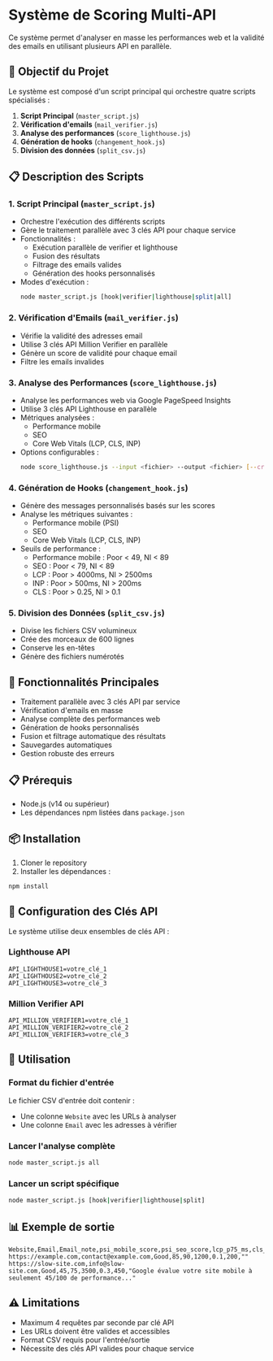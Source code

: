 # Système de Scoring Multi-API

Ce système permet d'analyser en masse les performances web et la validité des emails en utilisant plusieurs API en parallèle.

## 🎯 Objectif du Projet

Le système est composé d'un script principal qui orchestre quatre scripts spécialisés :

1. **Script Principal** (`master_script.js`)
2. **Vérification d'emails** (`mail_verifier.js`)
3. **Analyse des performances** (`score_lighthouse.js`)
4. **Génération de hooks** (`changement_hook.js`)
5. **Division des données** (`split_csv.js`)

## 📋 Description des Scripts

### 1. Script Principal (`master_script.js`)
- Orchestre l'exécution des différents scripts
- Gère le traitement parallèle avec 3 clés API pour chaque service
- Fonctionnalités :
  - Exécution parallèle de verifier et lighthouse
  - Fusion des résultats
  - Filtrage des emails valides
  - Génération des hooks personnalisés
- Modes d'exécution :
  ```bash
  node master_script.js [hook|verifier|lighthouse|split|all]
  ```

### 2. Vérification d'Emails (`mail_verifier.js`)
- Vérifie la validité des adresses email
- Utilise 3 clés API Million Verifier en parallèle
- Génère un score de validité pour chaque email
- Filtre les emails invalides

### 3. Analyse des Performances (`score_lighthouse.js`)
- Analyse les performances web via Google PageSpeed Insights
- Utilise 3 clés API Lighthouse en parallèle
- Métriques analysées :
  - Performance mobile
  - SEO
  - Core Web Vitals (LCP, CLS, INP)
- Options configurables :
  ```bash
  node score_lighthouse.js --input <fichier> --output <fichier> [--crux] [--concurrency <nombre>]
  ```

### 4. Génération de Hooks (`changement_hook.js`)
- Génère des messages personnalisés basés sur les scores
- Analyse les métriques suivantes :
  - Performance mobile (PSI)
  - SEO
  - Core Web Vitals (LCP, CLS, INP)
- Seuils de performance :
  - Performance mobile : Poor < 49, NI < 89
  - SEO : Poor < 79, NI < 89
  - LCP : Poor > 4000ms, NI > 2500ms
  - INP : Poor > 500ms, NI > 200ms
  - CLS : Poor > 0.25, NI > 0.1

### 5. Division des Données (`split_csv.js`)
- Divise les fichiers CSV volumineux
- Crée des morceaux de 600 lignes
- Conserve les en-têtes
- Génère des fichiers numérotés

## 🚀 Fonctionnalités Principales

- Traitement parallèle avec 3 clés API par service
- Vérification d'emails en masse
- Analyse complète des performances web
- Génération de hooks personnalisés
- Fusion et filtrage automatique des résultats
- Sauvegardes automatiques
- Gestion robuste des erreurs

## 📋 Prérequis

- Node.js (v14 ou supérieur)
- Les dépendances npm listées dans `package.json`

## 📦 Installation

1. Cloner le repository
2. Installer les dépendances :
```bash
npm install
```

## 🔑 Configuration des Clés API

Le système utilise deux ensembles de clés API :

### Lighthouse API
```env
API_LIGHTHOUSE1=votre_clé_1
API_LIGHTHOUSE2=votre_clé_2
API_LIGHTHOUSE3=votre_clé_3
```

### Million Verifier API
```env
API_MILLION_VERIFIER1=votre_clé_1
API_MILLION_VERIFIER2=votre_clé_2
API_MILLION_VERIFIER3=votre_clé_3
```

## 📝 Utilisation

### Format du fichier d'entrée
Le fichier CSV d'entrée doit contenir :
- Une colonne `Website` avec les URLs à analyser
- Une colonne `Email` avec les adresses à vérifier

### Lancer l'analyse complète
```bash
node master_script.js all
```

### Lancer un script spécifique
```bash
node master_script.js [hook|verifier|lighthouse|split]
```

## 📊 Exemple de sortie

```csv
Website,Email,Email_note,psi_mobile_score,psi_seo_score,lcp_p75_ms,cls_p75,inp_p75_ms,custom_hook
https://example.com,contact@example.com,Good,85,90,1200,0.1,200,""
https://slow-site.com,info@slow-site.com,Good,45,75,3500,0.3,450,"Google évalue votre site mobile à seulement 45/100 de performance..."
```

## ⚠️ Limitations

- Maximum 4 requêtes par seconde par clé API
- Les URLs doivent être valides et accessibles
- Format CSV requis pour l'entrée/sortie
- Nécessite des clés API valides pour chaque service
